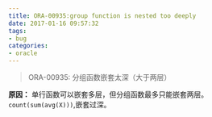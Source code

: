 ```yaml
---
title: ORA-00935:group function is nested too deeply
date: 2017-01-16 09:57:32
tags:
- bug
categories:
- oracle
---
```


> ORA-00935: 分组函数嵌套太深（大于两层）

**原因：**
单行函数可以嵌套多层，但分组函数最多只能嵌套两层。
`count(sum(avg(X)))`,嵌套过深。